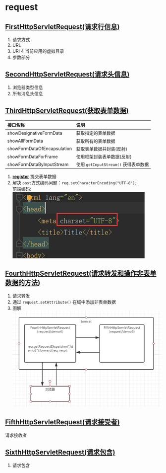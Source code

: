 # request
## [FirstHttpServletRequest(请求行信息)](src/main/java/org/lzn/FirstHttpServletRequest.java)
1. 请求方式
2. URL
3. URI
4 当前应用的虚拟目录
5. 参数部分
## [SecondHttpServletRequest(请求头信息)](src/main/java/org/lzn/SecondHttpServletRequest.java)
1. 浏览器类型信息
2. 所有消息头信息
## [ThirdHttpServletRequest(获取表单数据)](src/main/java/org/lzn/ThirdHttpServletRequest.java)
|接口名称|说明|
|:-|:-|
|showDesignativeFormData|获取指定的表单数据|
|showAllFormData|获取所有的表单数据|
|showFormDataOfEncapsulation|获取表单数据并封装(反射)|
|showFormDataForFrame|使用框架封装表单数据(反射)|
|showFormDataByInputStream|使用 `getInputStream()` 获得表单数据|

1. **[register](webapp/register.html)** 提交表单数据<br/>
2. 解决 `post`方式编码问题：`req.setCharacterEncoding("UTF-8");`<br/>
前端编码:<br/>
![charset](../images/request/frontCharset.png)
## [FourthHttpServletRequest(请求转发和操作非表单数据的方法)](src/main/java/org/lzn/FourthHttpServletRequest.java)
1. 请求转发
2. 通过 `request.setAttribute()` 在域中添加非表单数据
3. 图解<br/>
![转发](../images/request/forward.png)
## [FifthHttpServletRequest(请求接受者)](src/main/java/org/lzn/FifthHttpServletRequest.java)
请求接收者
## [SixthHttpServletRequest(请求包含)](src/main/java/org/lzn/SixthHttpServletRequest.java)
1. 请求包含
